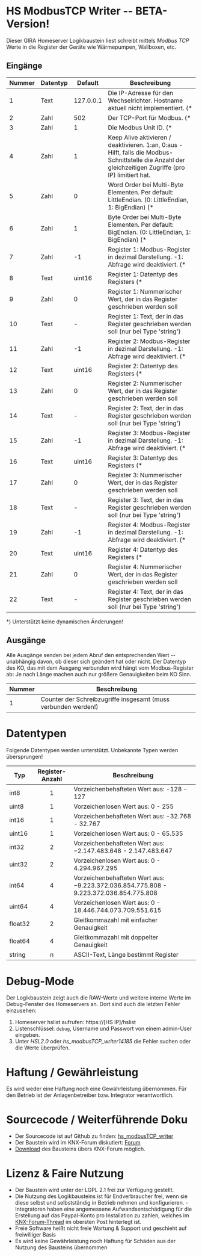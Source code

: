 # HS ModbusTCP Writer -- BETA-Version!

Dieser GIRA Homeserver Logikbaustein liest schreibt mittels *Modbus TCP* Werte in die Register der Geräte wie Wärmepumpen, Wallboxen, etc.

## Eingänge

| Nummer | Datentyp | Default | Beschreibung |
| ------ | -------- | ------- | ------------ |
|  1 | Text | 127.0.0.1 | Die IP-Adresse für den Wechselrichter. Hostname aktuell nicht implementiert. (* |
|  2 | Zahl | 502 | Der TCP-Port für Modbus. (* |
|  3 | Zahl | 1 | Die Modbus Unit ID. (* |
|  4 | Zahl | 1 | Keep Alive aktivieren / deaktivieren. 1:an, 0:aus - Hilft, falls die Modbus-Schnittstelle die Anzahl der gleichzeitigen Zugriffe (pro IP) limitiert hat.
|  5 | Zahl | 0 | Word Order bei Multi-Byte Elementen. Per default: LittleEndian. (0: LittleEndian, 1: BigEndian) (* | 
|  6 | Zahl | 1 | Byte Order bei Multi-Byte Elementen. Per default: BigEndian. (0: LittleEndian, 1: BigEndian) (* | 
|  7 | Zahl | -1 | Register 1: Modbus-Register in dezimal Darstellung. -1: Abfrage wird deaktiviert. (* | 
|  8 | Text | uint16 | Register 1: Datentyp des Registers (* |
|  9 | Zahl | 0 | Register 1: Nummerischer Wert, der in das Register geschrieben werden soll |
| 10 | Text | - | Register 1: Text, der in das Register geschrieben werden soll (nur bei Type 'string') |
| 11 | Zahl | -1 | Register 2: Modbus-Register in dezimal Darstellung. -1: Abfrage wird deaktiviert. (* | 
| 12 | Text | uint16 | Register 2: Datentyp des Registers (* |
| 13 | Zahl | 0 | Register 2: Nummerischer Wert, der in das Register geschrieben werden soll |
| 14 | Text | - | Register 2: Text, der in das Register geschrieben werden soll (nur bei Type 'string') |
| 15 | Zahl | -1 | Register 3: Modbus-Register in dezimal Darstellung. -1: Abfrage wird deaktiviert. (* | 
| 16 | Text | uint16 | Register 3: Datentyp des Registers (* |
| 17 | Zahl | 0 | Register 3: Nummerischer Wert, der in das Register geschrieben werden soll |
| 18 | Text | - | Register 3: Text, der in das Register geschrieben werden soll (nur bei Type 'string') |
| 19 | Zahl | -1 | Register 4: Modbus-Register in dezimal Darstellung. -1: Abfrage wird deaktiviert. (* | 
| 20 | Text | uint16 | Register 4: Datentyp des Registers (* |
| 21 | Zahl | 0 | Register 4: Nummerischer Wert, der in das Register geschrieben werden soll |
| 22 | Text | - | Register 4: Text, der in das Register geschrieben werden soll (nur bei Type 'string') |

*) Unterstützt keine dynamischen Änderungen!

## Ausgänge

Alle Ausgänge senden bei jedem Abruf den entsprechenden Wert -- unabhängig davon, ob dieser sich geändert hat oder nicht.
Der Datentyp des KO, das mit dem Ausgang verbunden wird hängt vom Modbus-Register ab: Je nach Länge machen auch nur größere Genauigkeiten beim KO Sinn.

| Nummer | Beschreibung |
| ------ |  ------------- |
|  1 | Counter der Schreibzugriffe insgesamt (muss verbunden werden!) |

# Datentypen

Folgende Datentypen werden unterstützt. Unbekannte Typen werden übersprungen!

|    Typ | Register-Anzahl | Beschreibung |
| ------- |:----:| ------------- |
|    int8 | 1 | Vorzeichenbehafteten Wert aus: -128 - 127 |
|   uint8 | 1 | Vorzeichenlosen Wert aus: 0 - 255 |
|   int16 | 1 | Vorzeichenbehafteten Wert aus: -32.768 - 32.767 |
|  uint16 | 1 | Vorzeichenlosen Wert aus: 0 - 65.535 |
|   int32 | 2 | Vorzeichenbehafteten Wert aus: −2.147.483.648 - 2.147.483.647 |
|  uint32 | 2 | Vorzeichenlosen Wert aus: 0 - 4.294.967.295 |
|   int64 | 4 | Vorzeichenbehafteten Wert aus: −9.223.372.036.854.775.808 - 9.223.372.036.854.775.808 |
|  uint64 | 4 | Vorzeichenlosen Wert aus: 0 - 18.446.744.073.709.551.615 |
| float32 | 2 | Gleitkommazahl mit einfacher Genauigkeit |
| float64 | 4 | Gleitkommazahl mit doppelter Genauigkeit |
|  string | n | ASCII-Text, Länge bestimmt Register |

# Debug-Mode

Der Logikbaustein zeigt auch die RAW-Werte und weitere interne Werte im Debug-Fenster des Homeservers an. Dort sind auch die letzten Fehler einzusehen:

1. Homeserver hslist aufrufen: https://[HS IP]/hslist
2. Listenschlüssel: `debug`, Username und Passwort von einem admin-User eingeben.
3. Unter *HSL2.0* oder *hs_modbusTCP_writer14185* die Fehler suchen oder die Werte überprüfen.

# Haftung / Gewährleistung

Es wird weder eine Haftung noch eine Gewährleistung übernommen. Für den Betrieb ist der Anlagenbetreiber bzw. Integrator verantwortlich.

# Sourcecode / Weiterführende Doku

* Der Sourcecode ist auf Github zu finden: [hs_modbusTCP_writer](https://github.com/SvenBunge/hs_modbusTCP_writer)
* Der Baustein wird im KNX-Forum diskutiert: [Forum](https://knx-user-forum.de/forum/öffentlicher-bereich/knx-eib-forum/1681325-lbs-schreiben-von-registern-mittels-modbus-tcp)
* [Download](https://service.knx-user-forum.de/?comm=download&id=14185) des Bausteins übers KNX-Forum möglich.
# Lizenz & Faire Nutzung

* Der Baustein wird unter der LGPL 2.1 frei zur Verfügung gestellt.
* Die Nutzung des Logikbausteins ist für Endverbraucher frei, wenn sie diese selbst und selbstständig in Betrieb nehmen und konfigurieren. - Integratoren haben eine angemessene Aufwandsentschädigung für die Erstellung auf das Paypal-Konto pro Installation zu zahlen, welches im [KNX-Forum-Thread](https://knx-user-forum.de/forum/%C3%B6ffentlicher-bereich/knx-eib-forum/1657957-lbs-abfrage-von-modbus-tcp-via-homeserver) im obersten Post hinterlegt ist.
* Freie Software heißt nicht freie Wartung & Support und geschieht auf freiwilliger Basis
* Es wird keine Gewährleistung noch Haftung für Schäden aus der Nutzung des Bausteins übernommen